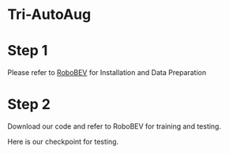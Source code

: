 # Tri-AutoAug
# Step 1
Please refer to  [RoboBEV](https://github.com/Daniel-xsy/RoboBEV)  for Installation and Data Preparation
# Step 2
Download our code and refer to RoboBEV for training and testing.

Here is our checkpoint for testing.
